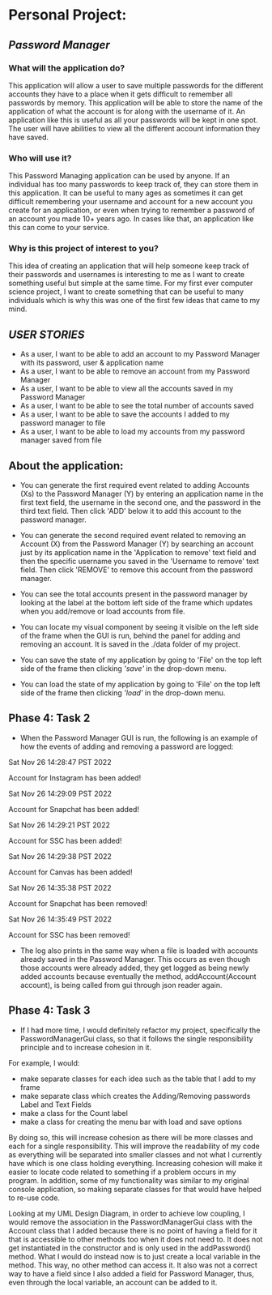 # Personal Project:
## ***Password Manager***

### **What will the application do?**
This application will allow a user to save multiple passwords for the different accounts they have to a place when it 
gets difficult to remember all passwords by memory. This application will be able to store the name of the application 
of what the account is for along with the username of it. An application like this is useful as all your passwords will 
be kept in one spot. The user will have abilities to view all the different account information they have saved.

### **Who will use it?**
This Password Managing application can be used by anyone. If an individual has too many passwords to keep track of, 
they can store them in this application. It can be useful to many ages as sometimes it can get difficult remembering 
your username and account for a new account you create for an application, or even when trying to remember a password 
of an account you made 10+ years ago. In cases like that, an application like this can come to your service.

### **Why is this project of interest to you?**
This idea of creating an application that will help someone keep track of their passwords and usernames is 
interesting to me as I want to create something useful but simple at the same time. For my first ever computer science
project, I want to create something that can be useful to many individuals which is why this was one of the first few
ideas that came to my mind. 


## ***USER STORIES***
- As a user, I want to be able to add an account to my Password Manager with its password, user & application name
- As a user, I want to be able to remove an account from my Password Manager
- As a user, I want to be able to view all the accounts saved in my Password Manager
- As a user, I want to be able to see the total number of accounts saved
- As a user, I want to be able to save the accounts I added to my password manager to file
- As a user, I want to be able to load my accounts from my password manager saved from file


## **About the application:**
- You can generate the first required event related to adding Accounts (Xs) to the Password Manager (Y) by entering an 
application name in the first text field, the username in the second one, and the password in the third text field. 
Then click 'ADD' below it to add this account to the password manager.

- You can generate the second required event related to removing an Account (X) from the Password Manager (Y) by 
searching an account just by its application name in the 'Application to remove' text field and then the specific 
username you saved in the 'Username to remove' text field. Then click 'REMOVE' to remove this account from the
password manager.

- You can see the total accounts present in the password manager by looking at the label at the bottom left side of 
the frame which updates when you add/remove or load accounts from file.

- You can locate my visual component by seeing it visible on the left side of the frame when the GUI is run,
behind the panel for adding and removing an account. It is saved in the ./data folder of my project.

- You can save the state of my application by going to 'File' on the top left side of the frame then clicking *'save'*
in the drop-down menu.

- You can load the state of my application by going to 'File' on the top left side of the frame then clicking *'load'*
in the drop-down menu.

  
## **Phase 4: Task 2**
- When the Password Manager GUI is run, the following is an example of how the events of adding and removing a password
are logged:

Sat Nov 26 14:28:47 PST 2022

Account for Instagram has been added!

Sat Nov 26 14:29:09 PST 2022

Account for Snapchat has been added!

Sat Nov 26 14:29:21 PST 2022

Account for SSC has been added!

Sat Nov 26 14:29:38 PST 2022

Account for Canvas has been added!

Sat Nov 26 14:35:38 PST 2022

Account for Snapchat has been removed!

Sat Nov 26 14:35:49 PST 2022

Account for SSC has been removed!

- The log also prints in the same way when a file is loaded with accounts already saved in the Password Manager. 
This occurs as even though those accounts were already added, they get logged as being newly added accounts because 
eventually the method, addAccount(Account account), is being called from gui through json reader again.


## **Phase 4: Task 3**
- If I had more time, I would definitely refactor my project, specifically the PasswordManagerGui class, so that it 
follows the single responsibility principle and to increase cohesion in it.

For example, I would:
- make separate classes for each idea such as the table that I add to my frame
- make separate class which creates the Adding/Removing passwords Label and Text Fields
- make a class for the Count label
- make a class for creating the menu bar with load and save options


By doing so, this will increase cohesion as there will be more classes and each for a single responsibility.
This will improve the readability of my code as everything will be separated into smaller classes and not what 
I currently have which is one class holding everything. Increasing cohesion will make it easier to locate code
related to something if a problem occurs in my program. In addition, some of my functionality was similar to my 
original console application, so making separate classes for that would have helped to re-use code.


Looking at my UML Design Diagram, in order to achieve low coupling, I would remove the association in the
PasswordManagerGui class with the Account class that I added because there is no point of having a field for it that is
accessible to other methods too when it does not need to. It does not get instantiated in the constructor and is 
only used in the addPassword() method. What I would do instead now is to just create a local variable in the method.
This way, no other method can access it. It also was not a correct way to have a field since I also added a field for
Password Manager, thus, even through the local variable, an account can be added to it. 
